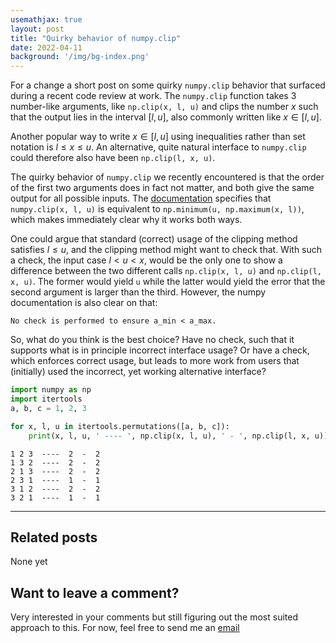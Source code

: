 ```yaml
---
usemathjax: true
layout: post
title: "Quirky behavior of numpy.clip"
date: 2022-04-11
background: '/img/bg-index.png'
---
```


For a change a short post on some quirky `numpy.clip` behavior that surfaced during a recent code review at work. The `numpy.clip` function takes 3 number-like arguments, like `np.clip(x, l, u)` and clips the number $x$ such that the output lies in the interval $[l, u]$, also commonly written like $x \in [l, u]$. 

Another popular way to write $x \in [l, u]$ using inequalities rather than set notation is $l \leq x \leq u$. An alternative, quite natural interface to `numpy.clip` could therefore also have been `np.clip(l, x, u)`. 

The quirky behavior of `numpy.clip` we recently encountered is that the order of the first two arguments does in fact not matter, and both give the same output for all possible inputs. The [documentation](https://numpy.org/doc/stable/reference/generated/numpy.clip.html) specifies that `numpy.clip(x, l, u)` is equivalent to `np.minimum(u, np.maximum(x, l))`, which makes immediately clear why it works both ways. 

One could argue that standard (correct) usage of the clipping method satisfies $l \leq u$, and the clipping method might want to check that. With such a check, the input case $l < u < x$, would be the only one to show a difference between the two different calls `np.clip(x, l, u)` and `np.clip(l, x, u)`. The former would yield `u` while the latter would yield the error that the second argument is larger than the third.
However, the numpy documentation is also clear on that: 

    No check is performed to ensure a_min < a_max.
    
So, what do you think is the best choice? Have no check, such that it supports what is in principle incorrect interface usage? Or have a check, which enforces correct usage, but leads to more work from users that (initially) used the incorrect, yet working alternative interface?


```python
import numpy as np
import itertools
a, b, c = 1, 2, 3

for x, l, u in itertools.permutations([a, b, c]):
    print(x, l, u, ' ---- ', np.clip(x, l, u), ' - ', np.clip(l, x, u))
```

    1 2 3  ----  2  -  2
    1 3 2  ----  2  -  2
    2 1 3  ----  2  -  2
    2 3 1  ----  1  -  1
    3 1 2  ----  2  -  2
    3 2 1  ----  1  -  1
    
-----

## Related posts
None yet

## Want to leave a comment?
Very interested in your comments but still figuring out the most suited approach to this. For now, feel free to send me an [email](mailto:lenseswaenen@gmail.com)
